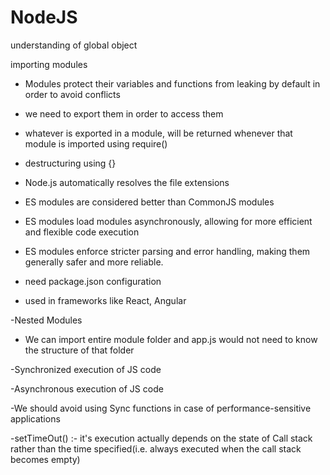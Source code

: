 # NodeJS

understanding of global object

importing modules
- Modules protect their variables and functions from leaking by default in order to avoid conflicts
- we need to export them in order to access them
- whatever is exported in a module, will be returned whenever that module is imported using require()
- destructuring using {}

- Node.js automatically resolves the file extensions

- ES modules are considered better than CommonJS modules 
- ES modules load modules
asynchronously, allowing for more efficient and flexible code execution
- ES
modules enforce stricter parsing and error handling, making them generally
safer and more reliable.
- need package.json configuration
- used in frameworks like React, Angular


-Nested Modules
- We can import entire module folder and app.js would not need to know the structure of that folder

-Synchronized execution of JS code

-Asynchronous execution of JS code

-We should avoid using Sync functions in case of performance-sensitive applications

-setTimeOut() :- it's execution actually depends on the state of Call stack rather than the time specified(i.e. always executed when the call stack becomes empty)